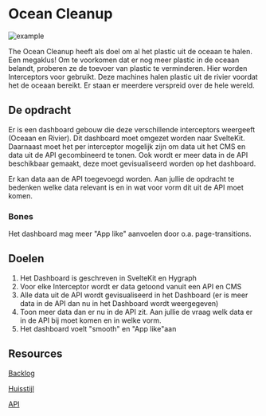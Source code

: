 # Ocean Cleanup

![example](https://github.com/fdnd-agency/ocean-cleanup/assets/6492909/2cabb0a9-a389-45f4-88ff-2d824415e25b)

The Ocean Cleanup heeft als doel om al het plastic uit de oceaan te halen. Een megaklus! 
Om te voorkomen dat er nog meer plastic in de oceaan belandt, proberen ze de toevoer van plastic te verminderen. Hier worden Interceptors voor gebruikt. Deze machines halen plastic uit de rivier voordat het de oceaan bereikt. Er staan er meerdere verspreid over de hele wereld.

## De opdracht
Er is een dashboard gebouw die deze verschillende interceptors weergeeft (Oceaan en Rivier). Dit dashboard moet omgezet worden naar SvelteKit.
Daarnaast moet het per interceptor mogelijk zijn om data uit het CMS en data uit de API gecombineerd te tonen. 
Ook wordt er meer data in de API beschikbaar gemaakt, deze moet gevisualiseerd worden op het dashboard.

Er kan data aan de API toegevoegd worden. Aan jullie de opdracht te bedenken welke data relevant is en in wat voor vorm dit uit de API moet komen.

### Bones
Het dashboard mag meer "App like" aanvoelen door o.a. page-transitions.

## Doelen
1. Het Dashboard is geschreven in SvelteKit en Hygraph
2. Voor elke Interceptor wordt er data getoond vanuit een API en CMS
3. Alle data uit de API wordt gevisualiseerd in het Dashboard (er is meer data in de API dan nu in het Dashboard wordt weergegeven)
4. Toon meer data dan er nu in de API zit. Aan jullie de vraag welk data er in de API bij moet komen en in welke vorm. 
5. Het dashboard voelt "smooth" en "App like"aan

## Resources

[Backlog](https://github.com/orgs/fdnd-agency/projects/18/views/2)

[Huisstijl]()  

[API](https://fdnd-toc-api.netlify.app/)  

